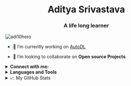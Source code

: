 <h1 align="center">Aditya Srivastava</h1>
<h3 align="center">A life long learner</h3>

<p align="left"> <img   src="https://komarev.com/ghpvc/?username=adi10hero" alt="adi10hero" /> </p>

- 🔭 I’m currently working on [AutoDL](http://github.com/auto-DL/)

- 👯 I’m looking to collaborate on **Open source Projects**


<details>
<summary> <strong>Connect with me:</strong> </summary>
<a href="https://twitter.com/adityas082512" target="blank" align="center"><img   align="center" src="https://cdn.jsdelivr.net/npm/simple-icons@3.0.1/icons/twitter.svg" alt="adityas082512" height="30" width="40" /></a>
<a href="https://linkedin.com/in/adi10hero" target="blank" align="center"><img   align="center" src="https://cdn.jsdelivr.net/npm/simple-icons@3.0.1/icons/linkedin.svg" alt="adi10hero" height="30" width="40" /></a>
<a href="https://kaggle.com/adi10hero" target="blank" align="center"><img   align="center" src="https://cdn.jsdelivr.net/npm/simple-icons@3.0.1/icons/kaggle.svg" alt="adi10hero" height="30" width="40" /></a>
</details>


<details>
<summary> <strong> Languages and Tools </strong> </summary>
<p align="left">
    <a href="https://aws.amazon.com" target="_blank">
        <img   src="https://devicons.github.io/devicon/devicon.git/icons/amazonwebservices/amazonwebservices-original-wordmark.svg" alt="aws" width="40" height="40"/>
    </a>
    <a href="https://azure.microsoft.com/en-in/" target="_blank">
        <img   src="https://www.vectorlogo.zone/logos/microsoft_azure/microsoft_azure-icon.svg" alt="azure" width="40" height="40"/>
    </a>
    <a href="https://www.gnu.org/software/bash/" target="_blank">
        <img   src="https://www.vectorlogo.zone/logos/gnu_bash/gnu_bash-icon.svg" alt="bash" width="40" height="40"/>
    </a>
    <a href="https://www.cprogramming.com/" target="_blank">
        <img   src="https://devicons.github.io/devicon/devicon.git/icons/c/c-original.svg" alt="c" width="40" height="40"/>
    </a>
    <a href="https://www.w3schools.com/cpp/" target="_blank">
        <img   src="https://devicons.github.io/devicon/devicon.git/icons/cplusplus/cplusplus-original.svg" alt="cplusplus" width="40" height="40"/>
    </a>
    <a href="https://www.w3schools.com/css/" target="_blank">
        <img   src="https://devicons.github.io/devicon/devicon.git/icons/css3/css3-original-wordmark.svg" alt="css3" width="40" height="40"/>
    </a>
    <a href="https://dart.dev" target="_blank">
        <img   src="https://www.vectorlogo.zone/logos/dartlang/dartlang-icon.svg" alt="dart" width="40" height="40"/>
    </a>
    <a href="https://www.djangoproject.com/" target="_blank">
        <img   src="https://devicons.github.io/devicon/devicon.git/icons/django/django-original.svg" alt="django" width="40" height="40"/>
    </a>
    <a href="https://www.docker.com/" target="_blank">
        <img   src="https://devicons.github.io/devicon/devicon.git/icons/docker/docker-original-wordmark.svg" alt="docker" width="40" height="40"/>
    </a>
    <a href="" target="_blank">
        <img   src="https://www.vectorlogo.zone/logos/pocoo_flask/pocoo_flask-icon.svg" alt="flask" width="40" height="40"/>
    </a>
    <a href="https://flutter.dev" target="_blank">
        <img   src="https://www.vectorlogo.zone/logos/flutterio/flutterio-icon.svg" alt="flutter" width="40" height="40"/>
    </a>
    <a href="https://cloud.google.com" target="_blank">
        <img   src="https://www.vectorlogo.zone/logos/google_cloud/google_cloud-icon.svg" alt="gcp" width="40" height="40"/>
    </a>
    <a href="https://git-scm.com/" target="_blank">
        <img   src="https://www.vectorlogo.zone/logos/git-scm/git-scm-icon.svg" alt="git" width="40" height="40"/>
    </a>
    <a href="https://golang.org" target="_blank">
        <img   src="https://devicons.github.io/devicon/devicon.git/icons/go/go-original.svg" alt="go" width="40" height="40"/>
    </a>
    <a href="https://www.w3.org/html/" target="_blank">
        <img   src="https://devicons.github.io/devicon/devicon.git/icons/html5/html5-original-wordmark.svg" alt="html5" width="40" height="40"/>
    </a>
    <a href="https://www.java.com" target="_blank">
        <img   src="https://devicons.github.io/devicon/devicon.git/icons/java/java-original-wordmark.svg" alt="java" width="40" height="40"/>
    </a>
    <a href="https://developer.mozilla.org/en-US/docs/Web/JavaScript" target="_blank">
        <img   src="https://devicons.github.io/devicon/devicon.git/icons/javascript/javascript-original.svg" alt="javascript" width="40" height="40"/>
    </a>
    <a href="https://kubernetes.io" target="_blank">
        <img   src="https://www.vectorlogo.zone/logos/kubernetes/kubernetes-icon.svg" alt="kubernetes" width="40" height="40"/>
    </a>
    <a href="https://www.linux.org/" target="_blank">
        <img   src="https://devicons.github.io/devicon/devicon.git/icons/linux/linux-original.svg" alt="linux" width="40" height="40"/>
    </a>
    <a href="https://materializecss.com/" target="_blank">
        <img   src="https://raw.githubusercontent.com/prplx/svg-logos/5585531d45d294869c4eaab4d7cf2e9c167710a9/svg/materialize.svg" alt="materialize" width="40" height="40"/>
    </a>
    <a href="https://www.mongodb.com/" target="_blank">
        <img   src="https://devicons.github.io/devicon/devicon.git/icons/mongodb/mongodb-original-wordmark.svg" alt="mongodb" width="40" height="40"/>
    </a>
    <a href="https://www.mysql.com/" target="_blank">
        <img   src="https://devicons.github.io/devicon/devicon.git/icons/mysql/mysql-original-wordmark.svg" alt="mysql" width="40" height="40"/>
    </a>
    <a href="https://www.nginx.com" target="_blank">
        <img   src="https://devicons.github.io/devicon/devicon.git/icons/nginx/nginx-original.svg" alt="nginx" width="40" height="40"/>
    </a>
    <a href="https://nodejs.org" target="_blank">
        <img   src="https://devicons.github.io/devicon/devicon.git/icons/nodejs/nodejs-original-wordmark.svg" alt="nodejs" width="40" height="40"/>
    </a>
    <a href="https://www.postgresql.org" target="_blank">
        <img   src="https://devicons.github.io/devicon/devicon.git/icons/postgresql/postgresql-original-wordmark.svg" alt="postgresql" width="40" height="40"/>
    </a>
    <a href="https://www.python.org" target="_blank">
        <img   src="https://devicons.github.io/devicon/devicon.git/icons/python/python-original.svg" alt="python" width="40" height="40"/>
    </a>
    <a href="https://pytorch.org/" target="_blank">
        <img   src="https://www.vectorlogo.zone/logos/pytorch/pytorch-icon.svg" alt="pytorch" width="40" height="40"/>
    </a>
    <a href="https://www.rabbitmq.com" target="_blank">
        <img   src="https://www.vectorlogo.zone/logos/rabbitmq/rabbitmq-icon.svg" alt="rabbitMQ" width="40" height="40"/>
    </a>
    <a href="https://reactjs.org/" target="_blank">
        <img   src="https://devicons.github.io/devicon/devicon.git/icons/react/react-original-wordmark.svg" alt="react" width="40" height="40"/>
    </a>
    <a href="https://redis.io" target="_blank">
        <img   src="https://devicons.github.io/devicon/devicon.git/icons/redis/redis-original-wordmark.svg" alt="redis" width="40" height="40"/>
    </a>
    <a href="" target="_blank">
        <img   src="https://upload.wikimedia.org/wikipedia/commons/0/05/Scikit_learn_logo_small.svg" alt="scikit_learn" width="40" height="40"/>
    </a>
    <a href="https://www.tensorflow.org" target="_blank">
        <img   src="https://www.vectorlogo.zone/logos/tensorflow/tensorflow-icon.svg" alt="tensorflow" width="40" height="40"/>
    </a>
</p>
</details>

<details>
<summary>📈 My GitHub Stats</summary>
<p><img align="left" src="https://github-readme-stats.vercel.app/api/top-langs/?username=adi10hero&layout=compact&theme=algolia&count_private=true&exclude_repo=linux" alt="adi10hero" /></p>
<p>&nbsp;<img align="left" src="https://github-readme-stats.vercel.app/api?username=adi10hero&show_icons=true&theme=algolia&count_private=true" alt="adi10hero" /></p>
</details>
